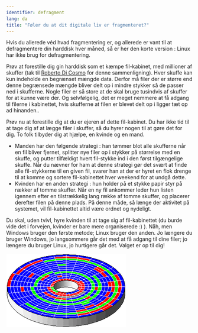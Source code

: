 ```yaml
---
identifier: defragment
lang: da
title: "Føler du at dit digitale liv er fragmenteret?"
---
```


Hvis du allerede véd hvad fragmentering er, og allerede er vant til at defragmentere din harddisk hver måned, så er her den korte version : Linux har ikke brug for defragmentering.

Prøv at forestille dig gin harddisk som et kæmpe fil-kabinet, med millioner af skuffer (tak til <a href="http://www.pps.jussieu.fr/~dicosmo/">Roberto Di Cosmo</a> for denne sammenligning). Hver skuffe kan kun indeholde en begrænset mængde data. Derfor må filer der er større end denne begrænsede mængde bliver delt op i mindre stykker så de passer ned i skufferne. Nogle filer er så store at de skal bruge tusindvis af skuffer for at kunne være der. Og selvfølgelig, det er meget nemmere at få adgang til filerne i kabinettet, hvis skufferne at filen er blevet delt op i ligger tæt op ad hinanden..

Prøv nu at forestille dig at du er ejeren af dette fil-kabinet. Du har ikke tid til at tage dig af at lægge filer i skuffer, så du hyrer nogen til at gøre det for dig. To folk tilbyder dig at hjælpe, en kvinde og en mand.

<ul>

<li>Manden har den følgende strategi : han tømmer blot alle skufferne når en fil bliver fjernet, splitter nye filer op i stykker på størrelse med en skuffe, og putter tilfældigt hvert fil-stykke ind i den først tilgængelige skuffe. Når du nævner for ham at denne strategi gør det svært at finde alle fil-stykkerne til en given fil, svarer han at der er hyret en flok drenge til at komme og sortere fil-kabinettet hver weekend for at undgå dette.</li>

<li>Kvinden har en anden strategi : hun holder på et stykke papir styr på rækker af tomme skuffer. Når en ny fil ankommer leder hun listen igennem efter en tilstrækkelig lang række af tomme skuffer, og placerer derefter filen på denne plads. På denne måde, så længe der aktivitet på systemet, vil fil-kabinettet altid være ordnet og nydeligt.</li>

</ul>

Du skal, uden tvivl, hyre kvinden til at tage sig af fil-kabinettet (du burde vide det i forvejen, kvinder er bare mere organiserede :) ). Nåh, men Windows bruger den første metode; Linux bruger den anden. Jo længere du bruger Windows, jo langsommere går det med at få adgang til dine filer; jo længere du bruger Linux, jo hurtigere går det. Valget er op til dig!

<img src="/img/defragment.png" />




